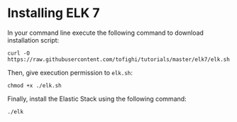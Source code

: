 # Installing ELK 7

In your command line execute the following command to download installation script:

`curl -O https://raw.githubusercontent.com/tofighi/tutorials/master/elk7/elk.sh`

Then, give execution permission to `elk.sh`:

`chmod +x ./elk.sh`

Finally, install the Elastic Stack using the following command:

`./elk`